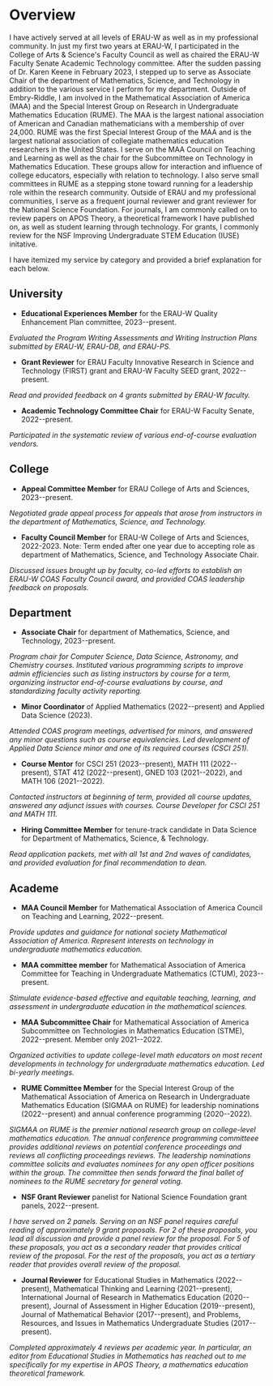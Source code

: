 # Overview
I have actively served at all levels of ERAU-W as well as in my professional community. In just my first two years at ERAU-W, I participated in the College of Arts & Science's Faculty Council as well as chaired the ERAU-W Faculty Senate Academic Technology committee. After the sudden passing of Dr. Karen Keene in February 2023, I stepped up to serve as Associate Chair of the department of Mathematics, Science, and Technology in addition to the various service I perform for my department. Outside of Embry-Riddle, I am involved in the Mathematical Association of America (MAA) and the Special Interest Group on Research in Undergraduate Mathematics Education (RUME). The MAA is the largest national association of American and Canadian mathematicians with a membership of over 24,000. RUME was the first Special Interest Group of the MAA and is the largest national association of collegiate mathematics education researchers in the United States. I serve on the MAA Council on Teaching and Learning as well as the chair for the Subcommittee on Technology in Mathematics Education. These groups allow for interaction and influence of college educators, especially with relation to technology. I also serve small committees in RUME as a stepping stone toward running for a leadership role within the research community. Outside of ERAU and my professional communities, I serve as a frequent journal reviewer and grant reviewer for the National Science Foundation. For journals, I am commonly called on to review papers on APOS Theory, a theoretical framework I have published on, as well as student learning through technology. For grants, I commonly review for the NSF Improving Undergraduate STEM Education (IUSE) initative. 

I have itemized my service by category and provided a brief explanation for each below. 

## University
- **Educational Experiences Member** for the ERAU-W Quality Enhancement Plan committee, 2023--present.

*Evaluated the Program Writing Assessments and Writing Instruction Plans submitted by ERAU-W, ERAU-DB, and ERAU-PS.*

- **Grant Reviewer** for ERAU Faculty Innovative Research in Science and Technology (FIRST) grant and ERAU-W Faculty SEED grant, 2022--present.

*Read and provided feedback on 4 grants submitted by ERAU-W faculty.*

- **Academic Technology Committee Chair** for ERAU-W Faculty Senate, 2022--present.

*Participated in the systematic review of various end-of-course evaluation vendors.*

## College 
- **Appeal Committee Member** for ERAU College of Arts and Sciences, 2023--present.

*Negotiated grade appeal process for appeals that arose from instructors in the department of Mathematics, Science, and Technology.*

- **Faculty Council Member** for ERAU-W College of Arts and Sciences, 2022-2023. Note: Term ended after one year due to accepting role as department of Mathematics, Science, and Technology Associate Chair.

*Discussed issues brought up by faculty, co-led efforts to establish an ERAU-W COAS Faculty Council award, and provided COAS leadership feedback on proposals.*

## Department
- **Associate Chair** for department of Mathematics, Science, and Technology, 2023--present.

*Program chair for Computer Science, Data Science, Astronomy, and Chemistry courses. Instituted various programming scripts to improve admin efficiencies such as listing instructors by course for a term, organizing instructor end-of-course evaluations by course, and standardizing faculty activity reporting.*

- **Minor Coordinator** of Applied Mathematics (2022--present) and Applied Data Science (2023).

*Attended COAS program meetings, advertised for minors, and answered any minor questions such as course equivalencies. Led development of Applied Data Science minor and one of its required courses (CSCI 251).*

- **Course Mentor** for CSCI 251 (2023--present), MATH 111 (2022--present), STAT 412 (2022--present), GNED 103 (2021--2022), and MATH 106 (2021--2022). 

*Contacted instructors at beginning of term, provided all course updates, answered any adjunct issues with courses. Course Developer for CSCI 251 and MATH 111.*
 
- **Hiring Committee Member** for tenure-track candidate in Data Science for Department of Mathematics, Science, & Technology.

*Read application packets, met with all 1st and 2nd waves of candidates, and provided evaluation for final recommendation to dean.*

## Academe
- **MAA Council Member** for Mathematical Association of America Council on Teaching and Learning, 2022--present.

*Provide updates and guidance for national society Mathematical Association of America. Represent interests on technology in undergraduate mathematics education.*

- **MAA committee member** for Mathematical Association of America Committee for Teaching in Undergraduate Mathematics (CTUM), 2023--present.

*Stimulate evidence-based effective and equitable teaching, learning, and assessment in undergraduate education in the mathematical sciences.*

- **MAA Subcommittee Chair** for Mathematical Association of America Subcommittee on Technologies in
Mathematics Education (STME), 2022--present. Member only 2021--2022.

*Organized activities to update college-level math educators on most recent developments in technology for undergraduate mathematics education. Led bi-yearly meetings.*

- **RUME Committee Member** for the Special Interest Group of the Mathematical Association of America on Research in Undergraduate Mathematics Education (SIGMAA on RUME) for leadership nominations (2022--present) and annual conference programming (2020--2022).

*SIGMAA on RUME is the premier national research group on college-level mathematics education. The annual conference programming committeee provides additional reviews on potential conference proceedings and reviews all conflicting proceedings reviews. The leadership nominations committee solicits and evaluates nominees for any open officer positions within the group. The committee then sends forward the final ballet of nominees to the RUME secretary for general voting.*

- **NSF Grant Reviewer** panelist for National Science Foundation grant panels, 2022--present.

*I have served on 2 panels. Serving on an NSF panel requires careful reading of approximately 9 grant proposals. For 2 of these proposals, you lead all discussion and provide a panel review for the proposal. For 5 of these proposals, you act as a secondary reader that provides critical review of the proposal. For the rest of the proposals, you act as a tertiary reader that provides overall review of the proposal.*

- **Journal Reviewer** for Educational Studies in Mathematics (2022--present), Mathematical Thinking and Learning (2021--present), International Journal of Research in Mathematics Education (2020--present), Journal of Assessment in Higher Education (2019--present), Journal of Mathematical Behavior (2017--present), and Problems, Resources, and Issues in Mathematics Undergraduate Studies (2017--present).

*Completed approximately 4 reviews per academic year. In particular, an editor from Educational Studies in Mathematics has reached out to me specifically for my expertise in APOS Theory, a mathematics education theoretical framework.*